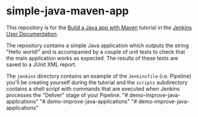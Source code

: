 # simple-java-maven-app

This repository is for the
[Build a Java app with Maven](https://jenkins.io/doc/tutorials/build-a-java-app-with-maven/)
tutorial in the [Jenkins User Documentation](https://jenkins.io/doc/).

The repository contains a simple Java application which outputs the string
"Hello world!" and is accompanied by a couple of unit tests to check that the
main application works as expected. The results of these tests are saved to a
JUnit XML report.

The `jenkins` directory contains an example of the `Jenkinsfile` (i.e. Pipeline)
you'll be creating yourself during the tutorial and the `scripts` subdirectory
contains a shell script with commands that are executed when Jenkins processes
the "Deliver" stage of your Pipeline.
"# demo-improve-java-applications" 
"# demo-improve-java-applications" 
"# demo-improve-java-applications" 

